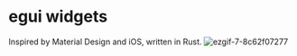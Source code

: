 # egui widgets
Inspired by Material Design and iOS, written in Rust.
![ezgif-7-8c62f07277](https://github.com/user-attachments/assets/7a57ba24-cdee-43d1-ae61-ee97b2b2c362)
